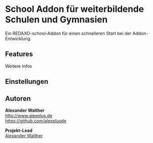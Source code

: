 # School Addon für weiterbildende Schulen und Gymnasien

Ein REDAXO-school-Addon für einen schnelleren Start bei der Addon-Entwicklung. 

## Features

Weitere Infos

## Einstellungen

## Autoren

**Alexander Walther**  
http://www.alexplus.de  
https://github.com/alexplusde  

**Projekt-Lead**  
[Alexander Walther](https://github.com/alexplusde)
